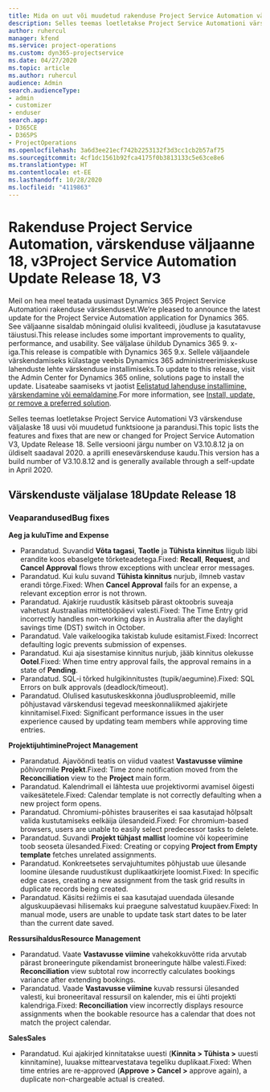 ```yaml
---
title: Mida on uut või muudetud rakenduse Project Service Automation värskenduse väljaandes 18, V3
description: Selles teemas loetletakse Project Service Automationi värskenduse väljalaske 18, V3 saadaolevaid funktsioone ja parandusi.
author: ruhercul
manager: kfend
ms.service: project-operations
ms.custom: dyn365-projectservice
ms.date: 04/27/2020
ms.topic: article
ms.author: ruhercul
audience: Admin
search.audienceType:
- admin
- customizer
- enduser
search.app:
- D365CE
- D365PS
- ProjectOperations
ms.openlocfilehash: 3a6d3ee21ecf742b2253132f3d3cc1cb2b57af75
ms.sourcegitcommit: 4cf1dc1561b92fca4175f0b3813133c5e63ce8e6
ms.translationtype: HT
ms.contentlocale: et-EE
ms.lasthandoff: 10/28/2020
ms.locfileid: "4119863"
---
```

# <a name="project-service-automation-update-release-18-v3"></a><span data-ttu-id="fc2bb-103">Rakenduse Project Service Automation, värskenduse väljaanne 18, v3</span><span class="sxs-lookup"><span data-stu-id="fc2bb-103">Project Service Automation Update Release 18, V3</span></span>

<span data-ttu-id="fc2bb-104">Meil on hea meel teatada uusimast Dynamics 365 Project Service Automationi rakenduse värskendusest.</span><span class="sxs-lookup"><span data-stu-id="fc2bb-104">We’re pleased to announce the latest update for the Project Service Automation application for Dynamics 365.</span></span> <span data-ttu-id="fc2bb-105">See väljaanne sisaldab mõningaid olulisi kvaliteedi, jõudluse ja kasutatavuse täiustusi.</span><span class="sxs-lookup"><span data-stu-id="fc2bb-105">This release includes some important improvements to quality, performance, and usability.</span></span> <span data-ttu-id="fc2bb-106">See väljalase ühildub Dynamics 365 9. x-iga.</span><span class="sxs-lookup"><span data-stu-id="fc2bb-106">This release is compatible with Dynamics 365 9.x.</span></span> <span data-ttu-id="fc2bb-107">Sellele väljaandele värskendamiseks külastage veebis Dynamics 365 administreerimiskeskuse lahenduste lehte värskenduse installimiseks.</span><span class="sxs-lookup"><span data-stu-id="fc2bb-107">To update to this release, visit the Admin Center for Dynamics 365 online, solutions page to install the update.</span></span> <span data-ttu-id="fc2bb-108">Lisateabe saamiseks vt jaotist [Eelistatud lahenduse installimine, värskendamine või eemaldamine](https://docs.microsoft.com/power-platform/admin/install-remove-preferred-solution).</span><span class="sxs-lookup"><span data-stu-id="fc2bb-108">For more information, see [Install, update, or remove a preferred solution](https://docs.microsoft.com/power-platform/admin/install-remove-preferred-solution).</span></span>

<span data-ttu-id="fc2bb-109">Selles teemas loetletakse Project Service Automationi V3 värskenduse väljalaske 18 uusi või muudetud funktsioone ja parandusi.</span><span class="sxs-lookup"><span data-stu-id="fc2bb-109">This topic lists the features and fixes that are new or changed for Project Service Automation V3, Update Release 18.</span></span> <span data-ttu-id="fc2bb-110">Selle versiooni järgu number on V3.10.8.12 ja on üldiselt saadaval 2020. a aprilli enesevärskenduse kaudu.</span><span class="sxs-lookup"><span data-stu-id="fc2bb-110">This version has a build number of V3.10.8.12 and is generally available through a self-update in April 2020.</span></span>

## <a name="update-release-18"></a><span data-ttu-id="fc2bb-111">Värskenduste väljalase 18</span><span class="sxs-lookup"><span data-stu-id="fc2bb-111">Update Release 18</span></span>

### <a name="bug-fixes"></a><span data-ttu-id="fc2bb-112">Veaparandused</span><span class="sxs-lookup"><span data-stu-id="fc2bb-112">Bug fixes</span></span>

<span data-ttu-id="fc2bb-113">**Aeg ja kulu**</span><span class="sxs-lookup"><span data-stu-id="fc2bb-113">**Time and Expense**</span></span>

- <span data-ttu-id="fc2bb-114">Parandatud. Suvandid **Võta tagasi**, **Taotle** ja **Tühista kinnitus** liigub läbi erandite koos ebaselgete tõrketeadetega.</span><span class="sxs-lookup"><span data-stu-id="fc2bb-114">Fixed: **Recall**, **Request**, and **Cancel Approval** flows throw exceptions with unclear error messages.</span></span>
- <span data-ttu-id="fc2bb-115">Parandatud. Kui kulu suvand **Tühista kinnitus** nurjub, ilmneb vastav erandi tõrge.</span><span class="sxs-lookup"><span data-stu-id="fc2bb-115">Fixed: When **Cancel Approval** fails for an expense, a relevant exception error is not thrown.</span></span>
- <span data-ttu-id="fc2bb-116">Parandatud. Ajakirje ruudustik käsitseb pärast oktoobris suveaja vahetust Austraalias mittetööpäevi valesti.</span><span class="sxs-lookup"><span data-stu-id="fc2bb-116">Fixed: The Time Entry grid incorrectly handles non-working days in Australia after the daylight savings time (DST) switch in October.</span></span>
- <span data-ttu-id="fc2bb-117">Parandatud. Vale vaikeloogika takistab kulude esitamist.</span><span class="sxs-lookup"><span data-stu-id="fc2bb-117">Fixed: Incorrect defaulting logic prevents submission of expenses.</span></span>
- <span data-ttu-id="fc2bb-118">Parandatud. Kui aja sisestamise kinnitus nurjub, jääb kinnitus olekusse **Ootel**.</span><span class="sxs-lookup"><span data-stu-id="fc2bb-118">Fixed: When time entry approval fails, the approval remains in a state of **Pending**.</span></span>
- <span data-ttu-id="fc2bb-119">Parandatud. SQL-i tõrked hulgikinnitustes (tupik/aegumine).</span><span class="sxs-lookup"><span data-stu-id="fc2bb-119">Fixed: SQL Errors on bulk approvals (deadlock/timeout).</span></span>
- <span data-ttu-id="fc2bb-120">Parandatud. Olulised kasutuskeskkonna jõudlusprobleemid, mille põhjustavad värskendusi tegevad meeskonnaliikmed ajakirjete kinnitamisel.</span><span class="sxs-lookup"><span data-stu-id="fc2bb-120">Fixed: Significant performance issues in the user experience caused by updating team members while approving time entries.</span></span>

<span data-ttu-id="fc2bb-121">**Projektijuhtimine**</span><span class="sxs-lookup"><span data-stu-id="fc2bb-121">**Project Management**</span></span>

- <span data-ttu-id="fc2bb-122">Parandatud. Ajavööndi teatis on viidud vaatest **Vastavusse viimine** põhivormile **Projekt**.</span><span class="sxs-lookup"><span data-stu-id="fc2bb-122">Fixed: Time zone notification moved from the **Reconciliation** view to the **Project** main form.</span></span>
- <span data-ttu-id="fc2bb-123">Parandatud. Kalendrimall ei lähtesta uue projektivormi avamisel õigesti vaikesätetele.</span><span class="sxs-lookup"><span data-stu-id="fc2bb-123">Fixed: Calendar template is not correctly defaulting when a new project form opens.</span></span>
- <span data-ttu-id="fc2bb-124">Parandatud. Chromiumi-põhistes brauserites ei saa kasutajad hõlpsalt valida kustutamiseks eelkäija ülesandeid.</span><span class="sxs-lookup"><span data-stu-id="fc2bb-124">Fixed: For chromium-based browsers, users are unable to easily select predecessor tasks to delete.</span></span>
- <span data-ttu-id="fc2bb-125">Parandatud. Suvandi **Projekt tühjast mallist** loomine või kopeerimine toob seoseta ülesanded.</span><span class="sxs-lookup"><span data-stu-id="fc2bb-125">Fixed: Creating or copying **Project from Empty template** fetches unrelated assignments.</span></span>
- <span data-ttu-id="fc2bb-126">Parandatud. Konkreetsetes servajuhtumites põhjustab uue ülesande loomine ülesande ruudustikust duplikaatkirjete loomist.</span><span class="sxs-lookup"><span data-stu-id="fc2bb-126">Fixed: In specific edge cases, creating a new assignment from the task grid results in duplicate records being created.</span></span>
- <span data-ttu-id="fc2bb-127">Parandatud. Käsitsi režiimis ei saa kasutajad uuendada ülesande alguskuupäevasi hilisemaks kui praegune salvestatud kuupäev.</span><span class="sxs-lookup"><span data-stu-id="fc2bb-127">Fixed: In manual mode, users are unable to update task start dates to be later than the current date saved.</span></span>

<span data-ttu-id="fc2bb-128">**Ressursihaldus**</span><span class="sxs-lookup"><span data-stu-id="fc2bb-128">**Resource Management**</span></span>

- <span data-ttu-id="fc2bb-129">Parandatud. Vaate **Vastavusse viimine** vahekokkuvõtte rida arvutab pärast broneeringute pikendamist broneeringute hälbe valesti.</span><span class="sxs-lookup"><span data-stu-id="fc2bb-129">Fixed: **Reconciliation** view subtotal row incorrectly calculates bookings variance after extending bookings.</span></span>
- <span data-ttu-id="fc2bb-130">Parandatud. Vaade **Vastavusse viimine** kuvab ressursi ülesanded valesti, kui broneeritaval ressursil on kalender, mis ei ühti projekti kalendriga.</span><span class="sxs-lookup"><span data-stu-id="fc2bb-130">Fixed: **Reconciliation** view incorrectly displays resource assignments when the bookable resource has a calendar that does not match the project calendar.</span></span>

<span data-ttu-id="fc2bb-131">**Sales**</span><span class="sxs-lookup"><span data-stu-id="fc2bb-131">**Sales**</span></span>

- <span data-ttu-id="fc2bb-132">Parandatud. Kui ajakirjed kinnitatakse uuesti (**Kinnita > Tühista >** uuesti kinnitamine), luuakse mittearvestatava tegeliku duplikaat.</span><span class="sxs-lookup"><span data-stu-id="fc2bb-132">Fixed: When time entries are re-approved (**Approve > Cancel >** approve again), a duplicate non-chargeable actual is created.</span></span>
